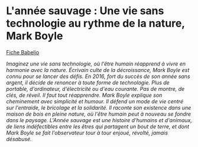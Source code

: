 # L'année sauvage : Une vie sans technologie au rythme de la nature, Mark Boyle

[Fiche Babelio](https://www.babelio.com/livres/Boyle-Lannee-sauvage--Une-vie-sans-technologie-au-ryth/1336617)

_Imaginez une vie sans technologie, où l'être humain réapprend à vivre en harmonie avec la nature.
Écrivain culte de la décroissance, Mark Boyle est connu pour se lancer des défis. En 2016, fort du succès de son année sans argent, il décide de renoncer à toute forme de technologie. Plus de portable, d'ordinateur, d'électricité ou d'eau courante. Pas de montre, de clés, de réveil. Il faut tout réapprendre. Mark Boyle explique son cheminement avec simplicité et humour. Il défend un mode de vie centré sur l'entraide, le bricolage et la solidarité. Il raconte son existence dans une maison de bois en pleine nature, où l'être humain peut à nouveau se fondre dans le paysage.
L'Année sauvage est une histoire d'humains et d'animaux, de liens indéfectibles entre les êtres qui partagent un bout de terre, et dont Mark Boyle se fait l'observateur tour à tour enjoué, révolté, jamais désabusé._
